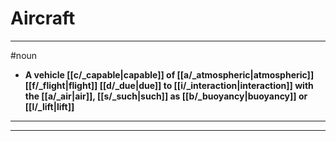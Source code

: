 # Aircraft
---
#noun
- **A vehicle [[c/_capable|capable]] of [[a/_atmospheric|atmospheric]] [[f/_flight|flight]] [[d/_due|due]] to [[i/_interaction|interaction]] with the [[a/_air|air]], [[s/_such|such]] as [[b/_buoyancy|buoyancy]] or [[l/_lift|lift]]**
---
---
